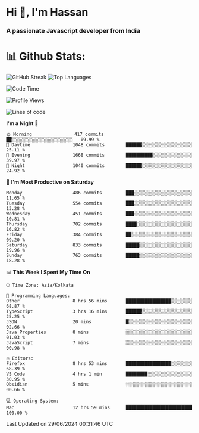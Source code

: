 # Hi 👋, I'm Hassan
### A passionate Javascript developer from India


# 📊 Github Stats:
![GitHub Streak](https://github-readme-streak-stats.herokuapp.com/?user=codeblooded47&theme=dracula&hide_border=false)
![Top Languages](https://github-readme-stats.vercel.app/api/top-langs/?username=codeblooded47&layout=compact&theme=dracula)



<!--START_SECTION:waka-->
![Code Time](http://img.shields.io/badge/Code%20Time-820%20hrs%2030%20mins-blue)

![Profile Views](http://img.shields.io/badge/Profile%20Views-17-blue)

![Lines of code](https://img.shields.io/badge/From%20Hello%20World%20I%27ve%20Written-23.5%20million%20lines%20of%20code-blue)

**I'm a Night 🦉** 

```text
🌞 Morning                417 commits         ██░░░░░░░░░░░░░░░░░░░░░░░   09.99 % 
🌆 Daytime                1048 commits        ██████░░░░░░░░░░░░░░░░░░░   25.11 % 
🌃 Evening                1668 commits        ██████████░░░░░░░░░░░░░░░   39.97 % 
🌙 Night                  1040 commits        ██████░░░░░░░░░░░░░░░░░░░   24.92 % 
```
📅 **I'm Most Productive on Saturday** 

```text
Monday                   486 commits         ███░░░░░░░░░░░░░░░░░░░░░░   11.65 % 
Tuesday                  554 commits         ███░░░░░░░░░░░░░░░░░░░░░░   13.28 % 
Wednesday                451 commits         ███░░░░░░░░░░░░░░░░░░░░░░   10.81 % 
Thursday                 702 commits         ████░░░░░░░░░░░░░░░░░░░░░   16.82 % 
Friday                   384 commits         ██░░░░░░░░░░░░░░░░░░░░░░░   09.20 % 
Saturday                 833 commits         █████░░░░░░░░░░░░░░░░░░░░   19.96 % 
Sunday                   763 commits         █████░░░░░░░░░░░░░░░░░░░░   18.28 % 
```


📊 **This Week I Spent My Time On** 

```text
🕑︎ Time Zone: Asia/Kolkata

💬 Programming Languages: 
Other                    8 hrs 56 mins       █████████████████░░░░░░░░   68.87 % 
TypeScript               3 hrs 16 mins       ██████░░░░░░░░░░░░░░░░░░░   25.25 % 
JSON                     20 mins             █░░░░░░░░░░░░░░░░░░░░░░░░   02.66 % 
Java Properties          8 mins              ░░░░░░░░░░░░░░░░░░░░░░░░░   01.03 % 
JavaScript               7 mins              ░░░░░░░░░░░░░░░░░░░░░░░░░   00.98 % 

🔥 Editors: 
Firefox                  8 hrs 53 mins       █████████████████░░░░░░░░   68.39 % 
VS Code                  4 hrs 1 min         ████████░░░░░░░░░░░░░░░░░   30.95 % 
Obsidian                 5 mins              ░░░░░░░░░░░░░░░░░░░░░░░░░   00.66 % 

💻 Operating System: 
Mac                      12 hrs 59 mins      █████████████████████████   100.00 % 
```


 Last Updated on 29/06/2024 00:31:46 UTC
<!--END_SECTION:waka-->

